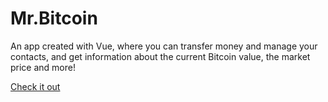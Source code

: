 # Mr.Bitcoin

An app created with Vue, where you can transfer money and manage your contacts, and get information about the current Bitcoin value, the market price and more!

[Check it out](https://drorka.github.io/mr-bitcoin/#/)
